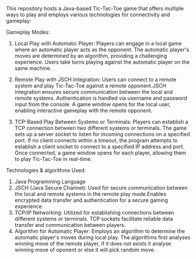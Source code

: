 This repository hosts a Java-based Tic-Tac-Toe game that offers multiple ways to play and employs various technologies for connectivity and gameplay:

Gameplay Modes:

1. Local Play with Automatic Player: Players can engage in a local game where an automatic player acts as the opponent. The automatic player's moves are determined by an algorithm, providing a challenging experience. Users take turns playing against the automatic player on the same machine.
  
2. Remote Play with JSCH Integration: Users can connect to a remote system and play Tic-Tac-Toe against a remote opponent.JSCH integration ensures secure communication between the local and remote systems. Authentication is handled via username and password input from the console. A game window opens for the local user, enabling interactive gameplay with the remote opponent.

3. TCP-Based Play Between Systems or Terminals: Players can establish a TCP connection between two different systems or terminals. The game sets up a server socket to listen for incoming connections on a specified port. If no client connects within a timeout, the program attempts to establish a client socket to connect to a specified IP address and port. Once connected, a game window opens for each player, allowing them to play Tic-Tac-Toe in real-time.


Technologies & algorithms Used:

1. Java Programming Language
2. JSCH (Java Secure Channel): Used for secure communication between the local and remote systems in the remote play mode.Enables encrypted data transfer and authentication for a secure gaming experience.
3. TCP/IP Networking: Utilized for establishing connections between different systems or terminals. TCP sockets facilitate reliable data transfer and communication between players.
4. Algorithm for Automatic Player: Employs an algorithm to determine the automatic player's moves during local play. The algorithms first analyses winning move of the remote player, if it does not exists it analyse winning move of oponent or else it will pick random move.
